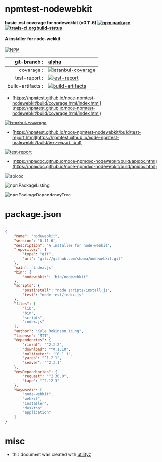 # npmtest-nodewebkit

#### basic test coverage for  nodewebkit (v0.11.6)  [![npm package](https://img.shields.io/npm/v/npmtest-nodewebkit.svg?style=flat-square)](https://www.npmjs.org/package/npmtest-nodewebkit) [![travis-ci.org build-status](https://api.travis-ci.org/npmtest/node-npmtest-nodewebkit.svg)](https://travis-ci.org/npmtest/node-npmtest-nodewebkit)

#### A installer for node-webkit

[![NPM](https://nodei.co/npm/nodewebkit.png?downloads=true&downloadRank=true&stars=true)](https://www.npmjs.com/package/nodewebkit)

| git-branch : | [alpha](https://github.com/npmtest/node-npmtest-nodewebkit/tree/alpha)|
|--:|:--|
| coverage : | [![istanbul-coverage](https://npmtest.github.io/node-npmtest-nodewebkit/build/coverage.badge.svg)](https://npmtest.github.io/node-npmtest-nodewebkit/build/coverage.html/index.html)|
| test-report : | [![test-report](https://npmtest.github.io/node-npmtest-nodewebkit/build/test-report.badge.svg)](https://npmtest.github.io/node-npmtest-nodewebkit/build/test-report.html)|
| build-artifacts : | [![build-artifacts](https://npmtest.github.io/node-npmtest-nodewebkit/glyphicons_144_folder_open.png)](https://github.com/npmtest/node-npmtest-nodewebkit/tree/gh-pages/build)|

- [https://npmtest.github.io/node-npmtest-nodewebkit/build/coverage.html/index.html](https://npmtest.github.io/node-npmtest-nodewebkit/build/coverage.html/index.html)

[![istanbul-coverage](https://npmtest.github.io/node-npmtest-nodewebkit/build/screenCapture.buildCi.browser.%252Ftmp%252Fbuild%252Fcoverage.lib.html.png)](https://npmtest.github.io/node-npmtest-nodewebkit/build/coverage.html/index.html)

- [https://npmtest.github.io/node-npmtest-nodewebkit/build/test-report.html](https://npmtest.github.io/node-npmtest-nodewebkit/build/test-report.html)

[![test-report](https://npmtest.github.io/node-npmtest-nodewebkit/build/screenCapture.buildCi.browser.%252Ftmp%252Fbuild%252Ftest-report.html.png)](https://npmtest.github.io/node-npmtest-nodewebkit/build/test-report.html)

- [https://npmdoc.github.io/node-npmdoc-nodewebkit/build/apidoc.html](https://npmdoc.github.io/node-npmdoc-nodewebkit/build/apidoc.html)

[![apidoc](https://npmdoc.github.io/node-npmdoc-nodewebkit/build/screenCapture.buildCi.browser.%252Ftmp%252Fbuild%252Fapidoc.html.png)](https://npmdoc.github.io/node-npmdoc-nodewebkit/build/apidoc.html)

![npmPackageListing](https://npmtest.github.io/node-npmtest-nodewebkit/build/screenCapture.npmPackageListing.svg)

![npmPackageDependencyTree](https://npmtest.github.io/node-npmtest-nodewebkit/build/screenCapture.npmPackageDependencyTree.svg)



# package.json

```json

{
    "name": "nodewebkit",
    "version": "0.11.6",
    "description": "A installer for node-webkit",
    "repository": {
        "type": "git",
        "url": "git://github.com/shama/nodewebkit.git"
    },
    "main": "index.js",
    "bin": {
        "nodewebkit": "bin/nodewebkit"
    },
    "scripts": {
        "postinstall": "node scripts/install.js",
        "test": "node test/index.js"
    },
    "files": [
        "lib",
        "bin",
        "scripts",
        "index.js"
    ],
    "author": "Kyle Robinson Young",
    "license": "MIT",
    "dependencies": {
        "rimraf": "^2.2.2",
        "download": "^0.1.10",
        "multimeter": "^0.1.1",
        "yargs": "^1.2.1",
        "semver": "^2.3.1"
    },
    "devDependencies": {
        "request": "^2.30.0",
        "tape": "^2.12.3"
    },
    "keywords": [
        "node-webkit",
        "webkit",
        "installer",
        "desktop",
        "application"
    ]
}
```



# misc
- this document was created with [utility2](https://github.com/kaizhu256/node-utility2)
